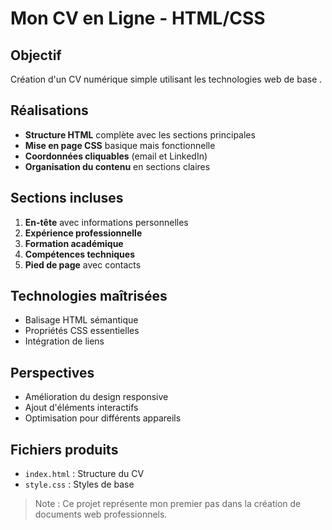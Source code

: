 # Mon CV en Ligne -  HTML/CSS

## Objectif
Création d'un CV numérique simple utilisant les technologies web de base .

## Réalisations
- **Structure HTML** complète avec les sections principales
- **Mise en page CSS** basique mais fonctionnelle
- **Coordonnées cliquables** (email et LinkedIn)
- **Organisation du contenu** en sections claires

## Sections incluses
1. **En-tête** avec informations personnelles
2. **Expérience professionnelle**
3. **Formation académique**  
4. **Compétences techniques**
5. **Pied de page** avec contacts

## Technologies maîtrisées
- Balisage HTML sémantique
- Propriétés CSS essentielles
- Intégration de liens

## Perspectives
- Amélioration du design responsive
- Ajout d'éléments interactifs
- Optimisation pour différents appareils

## Fichiers produits
- `index.html` : Structure du CV
- `style.css` : Styles de base

> Note : Ce projet représente mon premier pas dans la création de documents web professionnels.
